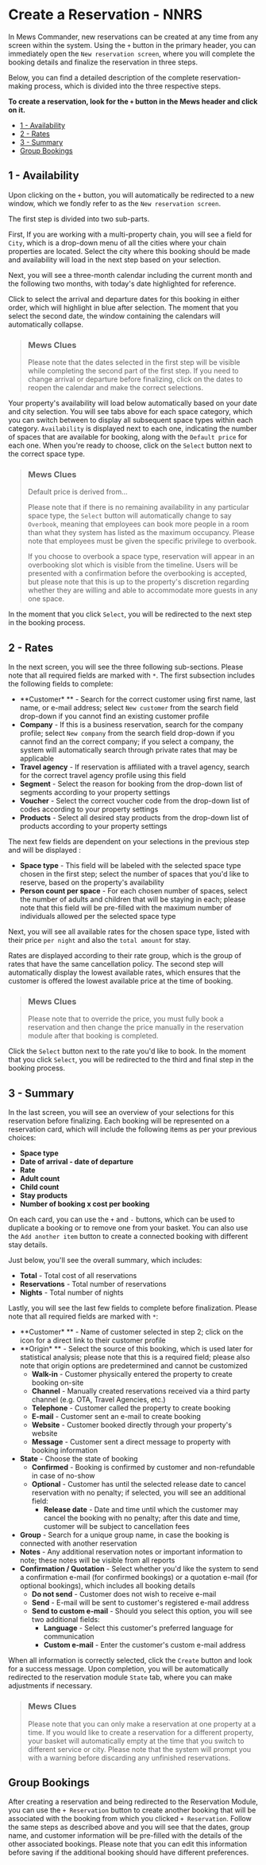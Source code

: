 # Create a Reservation - NNRS

In Mews Commander, new reservations can be created at any time from any screen within the system. Using the `+` button in the primary header, you can immediately open the `New reservation screen`, where you will complete the booking details and finalize the reservation in three steps.

Below, you can find a detailed description of the complete reservation-making process, which is divided into the three respective steps.

**To create a reservation, look for the **`+`** button in the Mews header and click on it.**

* [1 - Availability](create-a-reservation-nnrs.md#1---availability)
* [2 - Rates](create-a-reservation-nnrs.md#2---rates)
* [3 - Summary](create-a-reservation-nnrs.md#3---summary)
* [Group Bookings](create-a-reservation-nnrs.md#group-bookings)

## 1 - Availability

Upon clicking on the `+` button, you will automatically be redirected to a new window, which we fondly refer to as the `New reservation screen`.

The first step is divided into two sub-parts.

First, If you are working with a multi-property chain, you will see a field for `City`, which is a drop-down menu of all the cities where your chain properties are located. Select the city where this booking should be made and availability will load in the next step based on your selection.

Next, you will see a three-month calendar including the current month and the following two months, with today's date highlighted for reference.

Click to select the arrival and departure dates for this booking in either order, which will highlight in blue after selection. The moment that you select the second date, the window containing the calendars will automatically collapse.

> ### Mews Clues
>
> Please note that the dates selected in the first step will be visible while completing the second part of the first step. If you need to change arrival or departure before finalizing, click on the dates to reopen the calendar and make the correct selections.

Your property's availability will load below automatically based on your date and city selection. You will see tabs above for each space category, which you can switch between to display all subsequent space types within each category. `Availability` is displayed next to each one, indicating the number of spaces that are available for booking, along with the `Default price` for each one. When you're ready to choose, click on the `Select` button next to the correct space type.

> ### Mews Clues
>
> Default price is derived from...
>
> Please note that if there is no remaining availability in any particular space type, the `Select` button will automatically change to say `Overbook`, meaning that employees can book more people in a room than what they system has listed as the maximum occupancy. Please note that employees must be given the specific privilege to overbook.
>
> If you choose to overbook a space type, reservation will appear in an overbooking slot which is visible from the timeline. Users will be presented with a confirmation before the overbooking is accepted, but please note that this is up to the property's discretion regarding whether they are willing and able to accommodate more guests in any one space.

In the moment that you click `Select`, you will be redirected to the next step in the booking process.

## 2 - Rates

In the next screen, you will see the three following sub-sections. Please note that all required fields are marked with `*`. The first subsection includes the following fields to complete:

* **Customer\* ** - Search for the correct customer using first name, last name, or e-mail address; select `New customer` from the search field drop-down if you cannot find an existing customer profile
* **Company** - If this is a business reservation, search for the company profile; select `New company` from the search field drop-down if you cannot find an the correct company; if you select a company, the system will automatically search through private rates that may be applicable
* **Travel agency** - If reservation is affiliated with a travel agency, search for the correct travel agency profile using this field
* **Segment** - Select the reason for booking from the drop-down list of segments according to your property settings
* **Voucher** - Select the correct voucher code from the drop-down list of codes according to your property settings
* **Products** - Select all desired stay products from the drop-down list of products according to your property settings

The next few fields are dependent on your selections in the previous step and will be displayed :

* **Space type** - This field will be labeled with the selected space type chosen in the first step; select the number of spaces that you'd like to reserve, based on the property's availability
* **Person count per space** - For each chosen number of spaces, select the number of adults and children that will be staying in each; please note that this field will be pre-filled with the maximum number of individuals allowed per the selected space type

Next, you will see all available rates for the chosen space type, listed with their price `per night` and also the `total amount` for stay.

Rates are displayed according to their rate group, which is the group of rates that have the same cancellation policy. The second step will automatically display the lowest available rates, which ensures that the customer is offered the lowest available price at the time of booking.

> ### Mews Clues
>
> Please note that to override the price, you must fully book a reservation and then change the price manually in the reservation module after that booking is completed.

Click the `Select` button next to the rate you'd like to book. In the moment that you click `Select`, you will be redirected to the third and final step in the booking process.

## 3 - Summary

In the last screen, you will see an overview of your selections for this reservation before finalizing. Each booking will be represented on a reservation card, which will include the following items as per your previous choices:

* **Space type**
* **Date of arrival - date of departure**
* **Rate**
* **Adult count**
* **Child count**
* **Stay products**
* **Number of booking x cost per booking** 

On each card, you can use the `+` and `-` buttons, which can be used to duplicate a booking or to remove one from your basket. You can also use the `Add another item` button to create a connected booking with different stay details.

Just below, you'll see the overall summary, which includes:

* **Total** - Total cost of all reservations
* **Reservations** - Total number of reservations
* **Nights** - Total number of nights

Lastly, you will see the last few fields to complete before finalization. Please note that all required fields are marked with `*`:

* **Customer\* ** - Name of customer selected in step 2; click on the icon for a direct link to their customer profile
* **Origin\* ** - Select the source of this booking, which is used later for statistical analysis; please note that this is a required field; please also note that origin options are predetermined and cannot be customized
  * **Walk-in** - Customer physically entered the property to create booking on-site
  * **Channel** - Manually created reservations received via a third party channel \(e.g. OTA, Travel Agencies, etc.\)
  * **Telephone** - Customer called the property to create booking
  * **E-mail** - Customer sent an e-mail to create booking
  * **Website** - Customer booked directly through your property's website
  * **Message** - Customer sent a direct message to property with booking information
* **State** - Choose the state of booking
  * **Confirmed** - Booking is confirmed by customer and non-refundable in case of no-show 
  * **Optional** - Customer has until the selected release date to cancel reservation with no penalty; if selected, you will see an additional field:
    * **Release date** - Date and time until which the customer may cancel the booking with no penalty; after this date and time, customer will be subject to cancellation fees
* **Group** - Search for a unique group name, in case the booking is connected with another reservation
* **Notes** - Any additional reservation notes or important information to note; these notes will be visible from all reports
* **Confirmation / Quotation** - Select whether you'd like the system to send a confirmation e-mail \(for confirmed bookings\) or a quotation e-mail \(for optional bookings\), which includes all booking details
  * **Do not send** - Customer does not wish to receive e-mail
  * **Send** - E-mail will be sent to customer's registered e-mail address
  * **Send to custom e-mail** - Should you select this option, you will see two additional fields:
    * **Language** - Select this customer's preferred language for communication
    * **Custom e-mail** - Enter the customer's custom e-mail address

When all information is correctly selected, click the `Create` button and look for a success message. Upon completion, you will be automatically redirected to the reservation module `State` tab, where you can make adjustments if necessary.

> ### Mews Clues
>
> Please note that you can only make a reservation at one property at a time. If you would like to create a reservation for a different property, your basket will automatically empty at the time that you switch to different service or city. Please note that the system will prompt you with a warning before discarding any unfinished reservations.

## Group Bookings

After creating a reservation and being redirected to the Reservation Module, you can use the `+ Reservation` button to create another booking that will be associated with the booking from which you clicked `+ Reservation`. Follow the same steps as described above and you will see that the dates, group name, and customer information will be pre-filled with the details of the other associated bookings. Please note that you can edit this information before saving if the additional booking should have different preferences.

